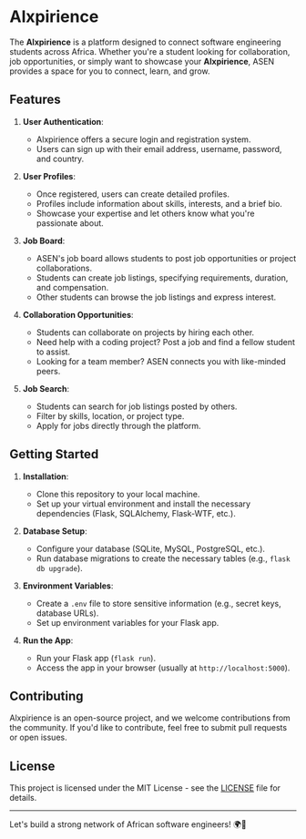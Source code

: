 # Alxpirience

The **Alxpirience** is a platform designed to connect software engineering students across Africa. Whether you're a student looking for collaboration, job opportunities, or simply want to showcase your **Alxpirience**, ASEN provides a space for you to connect, learn, and grow.

## Features

1. **User Authentication**:
   - Alxpirience offers a secure login and registration system.
   - Users can sign up with their email address, username, password, and country.

2. **User Profiles**:
   - Once registered, users can create detailed profiles.
   - Profiles include information about skills, interests, and a brief bio.
   - Showcase your expertise and let others know what you're passionate about.

3. **Job Board**:
   - ASEN's job board allows students to post job opportunities or project collaborations.
   - Students can create job listings, specifying requirements, duration, and compensation.
   - Other students can browse the job listings and express interest.

4. **Collaboration Opportunities**:
   - Students can collaborate on projects by hiring each other.
   - Need help with a coding project? Post a job and find a fellow student to assist.
   - Looking for a team member? ASEN connects you with like-minded peers.

5. **Job Search**:
   - Students can search for job listings posted by others.
   - Filter by skills, location, or project type.
   - Apply for jobs directly through the platform.

## Getting Started

1. **Installation**:
   - Clone this repository to your local machine.
   - Set up your virtual environment and install the necessary dependencies (Flask, SQLAlchemy, Flask-WTF, etc.).

2. **Database Setup**:
   - Configure your database (SQLite, MySQL, PostgreSQL, etc.).
   - Run database migrations to create the necessary tables (e.g., `flask db upgrade`).

3. **Environment Variables**:
   - Create a `.env` file to store sensitive information (e.g., secret keys, database URLs).
   - Set up environment variables for your Flask app.

4. **Run the App**:
   - Run your Flask app (`flask run`).
   - Access the app in your browser (usually at `http://localhost:5000`).

## Contributing

Alxpirience is an open-source project, and we welcome contributions from the community. If you'd like to contribute, feel free to submit pull requests or open issues.

## License

This project is licensed under the MIT License - see the [LICENSE](LICENSE) file for details.

---

Let's build a strong network of African software engineers! 🌍🚀
